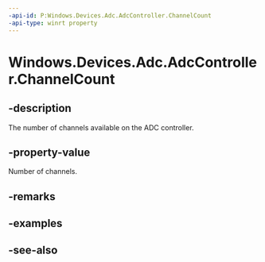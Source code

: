 ----api-id: P:Windows.Devices.Adc.AdcController.ChannelCount
-api-type: winrt property
---<!-- Property syntaxpublic int ChannelCount { get; }--># Windows.Devices.Adc.AdcController.ChannelCount## -descriptionThe number of channels available on the ADC controller.## -property-valueNumber of channels.## -remarks## -examples## -see-also